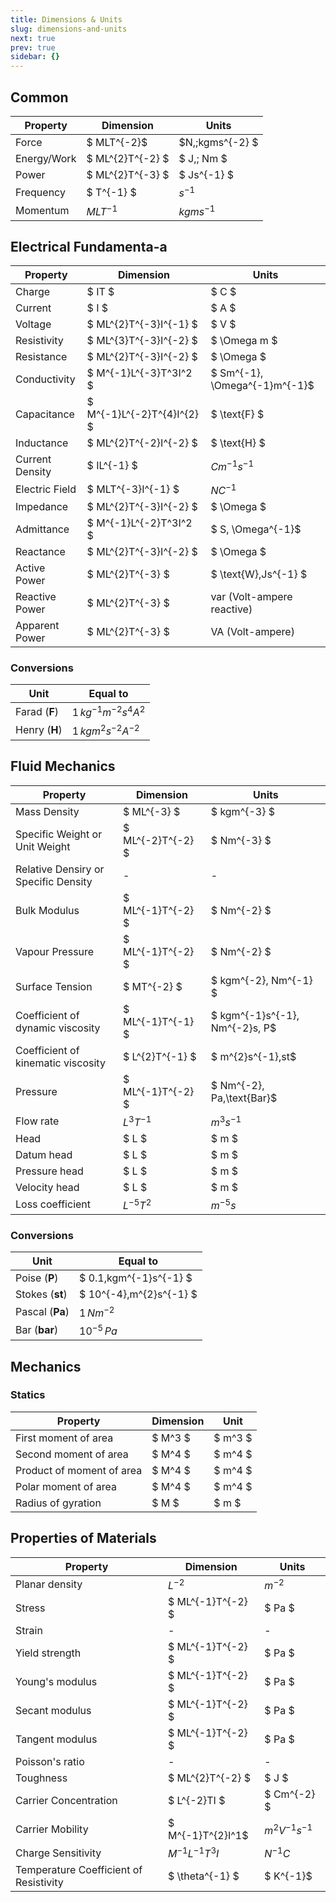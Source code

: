 ```yaml
---
title: Dimensions & Units
slug: dimensions-and-units
next: true
prev: true
sidebar: {}
---
```


## Common

| Property    | Dimension        | Units            |
| ----------- | ---------------- | ---------------- |
| Force       | $ MLT^{-2}$      | $N,\;kgms^{-2} $ |
| Energy/Work | $ ML^{2}T^{-2} $ | $ J,\; Nm $      |
| Power       | $ ML^{2}T^{-3} $ | $ Js^{-1} $      |
| Frequency   | $ T^{-1} $       | $s^{-1}$         |
| Momentum    | $MLT^{-1}$       | $kgms^{-1}$      |

## Electrical Fundamenta-a

| Property        | Dimension                  | Units                               |
| --------------- | -------------------------- | ----------------------------------- |
| Charge          | $ IT $                     | $ C $                               |
| Current         | $ I $                      | $ A $                               |
| Voltage         | $ ML^{2}T^{-3}I^{-1} $     | $ V $                               |
| Resistivity     | $ ML^{3}T^{-3}I^{-2} $     | $ \Omega m $                        |
| Resistance      | $ ML^{2}T^{-3}I^{-2} $     | $ \Omega $                          |
| Conductivity    | $ M^{-1}L^{-3}T^3I^2 $     | $ Sm^{-1}, \Omega^{-1}m^{-1}$       |
| Capacitance     | $ M^{-1}L^{-2}T^{4}I^{2} $ | $ \text{F} $                        |
| Inductance      | $ ML^{2}T^{-2}I^{-2} $     | $ \text{H} $                        |
| Current Density | $ IL^{-1} $                | $Cm^{-1}s^{-1}$                     |
| Electric Field  | $ MLT^{-3}I^{-1} $         | $NC^{-1}$                           |
| Impedance       | $ ML^{2}T^{-3}I^{-2} $     | $ \Omega $                          |
| Admittance      | $ M^{-1}L^{-2}T^3I^2 $     | $ S, \Omega^{-1}$                   |
| Reactance       | $ ML^{2}T^{-3}I^{-2} $     | $ \Omega $                          |
| Active Power    | $ ML^{2}T^{-3} $           | $ \text{W},Js^{-1} $                |
| Reactive Power  | $ ML^{2}T^{-3} $           | $\text{var}$ (Volt-ampere reactive) |
| Apparent Power  | $ ML^{2}T^{-3} $           | $\text{VA}$ (Volt-ampere)           |

### Conversions

| Unit          | Equal to                 |
| ------------- | ------------------------ |
| Farad (**F**) | $1\,kg^{-1}m^{-2}s^4A^2$ |
| Henry (**H**) | $1\,kgm^2s^{-2}A^{-2}$   |

## Fluid Mechanics

| Property                             | Dimension         | Units                          |
| ------------------------------------ | ----------------- | ------------------------------ |
| Mass Density                         | $ ML^{-3} $       | $ kgm^{-3} $                   |
| Specific Weight or Unit Weight       | $ ML^{-2}T^{-2} $ | $ Nm^{-3} $                    |
| Relative Densiry or Specific Density | -                 | -                              |
| Bulk Modulus                         | $ ML^{-1}T^{-2} $ | $ Nm^{-2} $                    |
| Vapour Pressure                      | $ ML^{-1}T^{-2} $ | $ Nm^{-2} $                    |
| Surface Tension                      | $ MT^{-2} $       | $ kgm^{-2}, Nm^{-1} $          |
| Coefficient of dynamic viscosity     | $ ML^{-1}T^{-1} $ | $ kgm^{-1}s^{-1}, Nm^{-2}s, P$ |
| Coefficient of kinematic viscosity   | $ L^{2}T^{-1} $   | $ m^{2}s^{-1},st$              |
| Pressure                             | $ ML^{-1}T^{-2} $ | $ Nm^{-2}, Pa,\text{Bar}$      |
| Flow rate                            | $L^3 T^{-1}$      | $m^3s^{-1}$                    |
| Head                                 | $ L $             | $ m $                          |
| Datum head                           | $ L $             | $ m $                          |
| Pressure head                        | $ L $             | $ m $                          |
| Velocity head                        | $ L $             | $ m $                          |
| Loss coefficient                     | $L^{-5}T^2$       | $m^{-5}s$                      |

### Conversions

| Unit            | Equal to                 |
| --------------- | ------------------------ |
| Poise (**P**)   | $ 0.1\,kgm^{-1}s^{-1} $  |
| Stokes (**st**) | $ 10^{-4}\,m^{2}s^{-1} $ |
| Pascal (**Pa**) | $1\,Nm^{-2}$             |
| Bar (**bar**)   | $10^{-5}\,Pa$            |

## Mechanics

### Statics

| Property                  | Dimension | Unit    |
| ------------------------- | --------- | ------- |
| First moment of area      | $ M^3 $   | $ m^3 $ |
| Second moment of area     | $ M^4 $   | $ m^4 $ |
| Product of moment of area | $ M^4 $   | $ m^4 $ |
| Polar moment of area      | $ M^4 $   | $ m^4 $ |
| Radius of gyration        | $ M $     | $ m $   |

## Properties of Materials

| Property                               | Dimension          | Units               |
| -------------------------------------- | ------------------ | ------------------- |
| Planar density                         | $L^{-2}$           | $m^{-2}$            |
| Stress                                 | $ ML^{-1}T^{-2} $  | $ Pa $              |
| Strain                                 | -                  | -                   |
| Yield strength                         | $ ML^{-1}T^{-2} $  | $ Pa $              |
| Young's modulus                        | $ ML^{-1}T^{-2} $  | $ Pa $              |
| Secant modulus                         | $ ML^{-1}T^{-2} $  | $ Pa $              |
| Tangent modulus                        | $ ML^{-1}T^{-2} $  | $ Pa $              |
| Poisson's ratio                        | -                  | -                   |
| Toughness                              | $ ML^{2}T^{-2} $   | $ J $               |
| Carrier Concentration                  | $ L^{-2}TI $       | $ Cm^{-2} $         |
| Carrier Mobility                       | $ M^{-1}T^{2}I^1$  | $m^{2}V^{-1}s^{-1}$ |
| Charge Sensitivity                     | $M^{-1}L^{-1}T^3I$ | $N^{-1}C$           |
| Temperature Coefficient of Resistivity | $ \theta^{-1} $    | $ K^{-1}$           |
